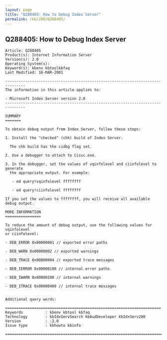 ```yaml
---
layout: page
title: "Q288405: How to Debug Index Server"
permalink: /kb/288/Q288405/
---
```


## Q288405: How to Debug Index Server

	Article: Q288405
	Product(s): Internet Information Server
	Version(s): 2.0
	Operating System(s): 
	Keyword(s): kbenv kbtoolkbfaq
	Last Modified: 16-MAR-2001
	
	-------------------------------------------------------------------------------
	The information in this article applies to:
	
	- Microsoft Index Server version 2.0 
	-------------------------------------------------------------------------------
	
	SUMMARY
	=======
	
	To obtain debug output from Index Server, follow these steps:
	
	1. Install the "checked" (chk) build of Index Server.
	
	  The chk build has the cidbg flag set.
	
	2. Use a debugger to attach to Cisvc.exe.
	
	3. In the debugger, set the values of vqinfolevel and ciinfolevel to generate
	  the appropriate output. For example:
	
	   - ed query!vqinfolevel ffffffff
	
	   - ed query!ciinfolevel ffffffff
	
	If you set the values to ffffffff, you will receive all available debug output.
	
	MORE INFORMATION
	================
	
	To reduce the amount of debug output, use the following values for vqinfolevel
	or ciinfolevel:
	
	- DEB_ERROR 0x00000001 // exported error paths
	
	- DEB_WARN 0x00000002 // exported warnings
	
	- DEB_TRACE 0x00000004 // exported trace messages
	
	- DEB_IERROR 0x00000100 // internal error paths
	
	- DEB_IWARN 0x00000200 // internal warnings
	
	- DEB_ITRACE 0x00000400 // internal trace messages
	
	
	Additional query words:
	
	======================================================================
	Keywords          : kbenv kbtool kbfaq
	Technology        : kbIdxServSearch kbAudDeveloper kbIdxServ200
	Version           : :2.0
	Issue type        : kbhowto kbinfo
	
	=============================================================================
	

